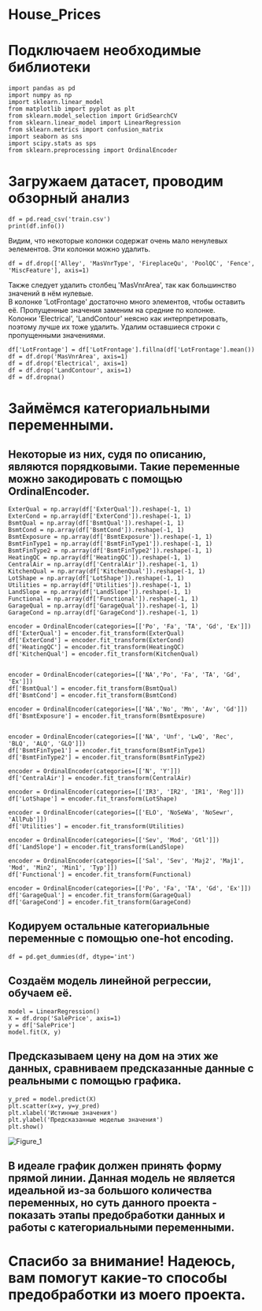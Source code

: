 # House_Prices
# Подключаем необходимые библиотеки
```
import pandas as pd
import numpy as np
import sklearn.linear_model
from matplotlib import pyplot as plt
from sklearn.model_selection import GridSearchCV
from sklearn.linear_model import LinearRegression
from sklearn.metrics import confusion_matrix
import seaborn as sns
import scipy.stats as sps
from sklearn.preprocessing import OrdinalEncoder
``` 
# Загружаем датасет, проводим обзорный анализ
```
df = pd.read_csv('train.csv')
print(df.info())
```
Видим, что некоторые колонки содержат очень мало ненулевых эелементов. Эти колонки можно удалить.
```
df = df.drop(['Alley', 'MasVnrType', 'FireplaceQu', 'PoolQC', 'Fence', 'MiscFeature'], axis=1)
```
Также следует удалить столбец 'MasVnrArea', так как большинство значений в нём нулевые.  
В колонке 'LotFrontage' достаточно много элементов, чтобы оставить её. Пропущенные значения заменим на средние по колонке.  
Колонки 'Electrical', 'LandContour' неясно как интерпретировать, поэтому лучше их тоже удалить.
Удалим оставшиеся строки с пропущенными значениями.
```
df['LotFrontage'] = df['LotFrontage'].fillna(df['LotFrontage'].mean())
df = df.drop('MasVnrArea', axis=1)
df = df.drop('Electrical', axis=1)
df = df.drop('LandContour', axis=1)
df = df.dropna()
```
# Займёмся категориальными переменными.
## Некоторые из них, судя по описанию, являются порядковыми. Такие переменные можно закодировать с помощью OrdinalEncoder.
```
ExterQual = np.array(df['ExterQual']).reshape(-1, 1)
ExterCond = np.array(df['ExterCond']).reshape(-1, 1)
BsmtQual = np.array(df['BsmtQual']).reshape(-1, 1)
BsmtCond = np.array(df['BsmtCond']).reshape(-1, 1)
BsmtExposure = np.array(df['BsmtExposure']).reshape(-1, 1)
BsmtFinType1 = np.array(df['BsmtFinType1']).reshape(-1, 1)
BsmtFinType2 = np.array(df['BsmtFinType2']).reshape(-1, 1)
HeatingQC = np.array(df['HeatingQC']).reshape(-1, 1)
CentralAir = np.array(df['CentralAir']).reshape(-1, 1)
KitchenQual = np.array(df['KitchenQual']).reshape(-1, 1)
LotShape = np.array(df['LotShape']).reshape(-1, 1)
Utilities = np.array(df['Utilities']).reshape(-1, 1)
LandSlope = np.array(df['LandSlope']).reshape(-1, 1)
Functional = np.array(df['Functional']).reshape(-1, 1)
GarageQual = np.array(df['GarageQual']).reshape(-1, 1)
GarageCond = np.array(df['GarageCond']).reshape(-1, 1)

encoder = OrdinalEncoder(categories=[['Po', 'Fa', 'TA', 'Gd', 'Ex']])
df['ExterQual'] = encoder.fit_transform(ExterQual)
df['ExterCond'] = encoder.fit_transform(ExterCond)
df['HeatingQC'] = encoder.fit_transform(HeatingQC)
df['KitchenQual'] = encoder.fit_transform(KitchenQual)


encoder = OrdinalEncoder(categories=[['NA','Po', 'Fa', 'TA', 'Gd', 'Ex']])
df['BsmtQual'] = encoder.fit_transform(BsmtQual)
df['BsmtCond'] = encoder.fit_transform(BsmtCond)

encoder = OrdinalEncoder(categories=[['NA','No', 'Mn', 'Av', 'Gd']])
df['BsmtExposure'] = encoder.fit_transform(BsmtExposure)


encoder = OrdinalEncoder(categories=[['NA', 'Unf', 'LwQ', 'Rec', 'BLQ', 'ALQ', 'GLQ']])
df['BsmtFinType1'] = encoder.fit_transform(BsmtFinType1)
df['BsmtFinType2'] = encoder.fit_transform(BsmtFinType2)

encoder = OrdinalEncoder(categories=[['N', 'Y']])
df['CentralAir'] = encoder.fit_transform(CentralAir)

encoder = OrdinalEncoder(categories=[['IR3', 'IR2', 'IR1', 'Reg']])
df['LotShape'] = encoder.fit_transform(LotShape)

encoder = OrdinalEncoder(categories=[['ELO', 'NoSeWa', 'NoSewr', 'AllPub']])
df['Utilities'] = encoder.fit_transform(Utilities)

encoder = OrdinalEncoder(categories=[['Sev', 'Mod', 'Gtl']])
df['LandSlope'] = encoder.fit_transform(LandSlope)

encoder = OrdinalEncoder(categories=[['Sal', 'Sev', 'Maj2', 'Maj1', 'Mod', 'Min2', 'Min1', 'Typ']])
df['Functional'] = encoder.fit_transform(Functional)

encoder = OrdinalEncoder(categories=[['Po', 'Fa', 'TA', 'Gd', 'Ex']])
df['GarageQual'] = encoder.fit_transform(GarageQual)
df['GarageCond'] = encoder.fit_transform(GarageCond)
```
## Кодируем остальные категориальные переменные с помощью one-hot encoding.
```
df = pd.get_dummies(df, dtype='int')
```
## Создаём модель линейной регрессии, обучаем её.
```
model = LinearRegression()
X = df.drop('SalePrice', axis=1)
y = df['SalePrice']
model.fit(X, y)
```
## Предсказываем цену на дом на этих же данных, сравниваем предсказанные данные с реальными с помощью графика.
```
y_pred = model.predict(X)
plt.scatter(x=y, y=y_pred)
plt.xlabel('Истинные значения')
plt.ylabel('Предсказанные моделью значения')
plt.show()
```
![Figure_1](https://github.com/user-attachments/assets/1c98ecff-26a9-472e-9ba6-6f1e79485ccb)
## В идеале график должен принять форму прямой линии. Данная модель не является идеальной из-за большого количества переменных, но суть данного проекта - показать этапы предобработки данных и работы с категориальными переменными.
# Спасибо за внимание! Надеюсь, вам помогут какие-то способы предобработки из моего проекта.

